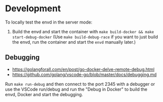 # Development
To locally test the envd in the server mode:

1. Build the envd and start the container with `make build-docker && make start-debug-docker` (Use `make build-debug-race` if you want to just build the envd, run the container and start the `envd` manually later.)

## Debugging
- https://golangforall.com/en/post/go-docker-delve-remote-debug.html
- https://github.com/golang/vscode-go/blob/master/docs/debugging.md

Run `make run-debug` and then connect to the port 2345 with a debugger or
use the VSCode run/debug and run the "Debug in Docker" to build the envd, Docker and start the debugging.
